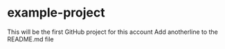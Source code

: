 # example-project
This will be the first GitHub project for this account
Add anotherline to the README.md file
